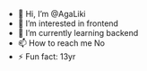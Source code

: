 - 👋 Hi, I’m @AgaLiki
- 👀 I’m interested in frontend
- 🌱 I’m currently learning backend
- 📫 How to reach me No
- ⚡ Fun fact: 13yr

<!---
AgaLiki/AgaLiki is a ✨ special ✨ repository because its `README.md` (this file) appears on your GitHub profile.
You can click the Preview link to take a look at your changes.
--->

